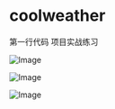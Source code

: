 ﻿# coolweather
第一行代码
项目实战练习

![Image](https://github.com/Microstrong0305/coolweather/app_img/1.png)


![Image](https://github.com/Microstrong0305/coolweather/app_img/2.png)

![Image](https://github.com/Microstrong0305/coolweather/app_img/3.png)

